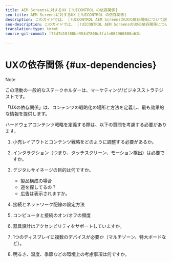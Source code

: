 ```yaml
---
title: AEM Screensに対するUX [!UICONTROL の依存関係]
seo-title: AEM Screensに対するUX [!UICONTROL の依存関係]
description: このガイドでは、 [!UICONTROL AEM ScreensのUXの依存関係について説明します。]
seo-description: このガイドでは、 [!UICONTROL AEM ScreensのUXの依存関係について説明します。]
translation-type: tm+mt
source-git-commit: f73d7d10f88be953d7800c3fafe084960800a61b

---
```



# UXの依存関係 {#ux-dependencies}

>[!NOTE]
>
>この活動の一般的なステークホルダーは、マーケティング/ビジネスストラテジストです。

「UXの依存関係」は、コンテンツの戦略化の場所と方法を定義し、最も効果的な情報を提供します。

ハードウェアコンテンツ戦略を定義する際は、以下の質問を考慮する必要があります。

1. 小売レイアウトとコンテンツ戦略をどのように調整する必要があるか。

1. インタラクション（つまり、タッチスクリーン、モーション検出）は必要ですか。

1. デジタルサイネージの目的は何ですか。

   * 製品構成の場合
   * 道を探してるの？
   * 広告は表示されますか。

1. 接続とネットワーク配線の設定方法

1. コンピュータと接続のオン/オフの頻度

1. 器具設計はアクセシビリティをサポートしていますか。

1. 1つのディスプレイに複数のデバイスが必要か（マルチゾーン、特大ボードなど）。

1. 明るさ、温度、季節などの環境上の考慮事項は何ですか。


